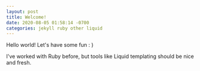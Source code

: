 ```yaml
---
layout: post
title: Welcome!
date: 2020-08-05 01:58:14 -0700
categories: jekyll ruby other liquid
---
```


Hello world! Let's have some fun : ) 

I've worked with Ruby before, but tools like Liquid templating should be nice and fresh.

